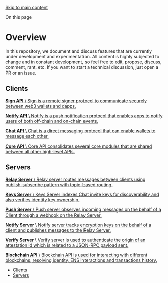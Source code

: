 [Skip to main content](https://specs.walletconnect.com/2.0#__docusaurus_skipToContent_fallback)

On this page

# Overview

In this repository, we document and discuss features that are currently under development and experimentation. All content is highly subjected to change and in constant development, so feel free to edit, propose, discuss, comment, rant, etc. If you want to start a technical discussion, just open a PR or an issue.

## Clients [​](https://specs.walletconnect.com/2.0\#clients "Direct link to Clients")

[**Sign API** \\
Sign is a remote signer protocol to communicate securely between web3 wallets and dapps.](https://specs.walletconnect.com/2.0/specs/clients/sign)

[**Notify API** \\
Notify is a push notification protocol that enables apps to notify users of both off-chain and on-chain events.](https://specs.walletconnect.com/2.0/specs/clients/notify)

[**Chat API** \\
Chat is a direct messaging protocol that can enable wallets to message each other.](https://specs.walletconnect.com/2.0/specs/clients/chat)

[**Core API** \\
Core API consolidates several core modules that are shared between all other high-level APIs.](https://specs.walletconnect.com/2.0/specs/clients/core)

## Servers [​](https://specs.walletconnect.com/2.0\#servers "Direct link to Servers")

[**Relay Server** \\
Relay server routes messages between clients using publish-subscribe pattern with topic-based routing.](https://specs.walletconnect.com/2.0/specs/servers/relay)

[**Keys Server** \\
Keys Server indexes Chat invite keys for discoverability and also verifies identity key ownership.](https://specs.walletconnect.com/2.0/specs/servers/keys)

[**Push Server** \\
Push server observes incoming messages on the behalf of a Client through a webhook on the Relay Server.](https://specs.walletconnect.com/2.0/specs/servers/push)

[**Notify Server** \\
Notify server tracks encryption keys on the behalf of a client and publishes messages to the Relay Server.](https://specs.walletconnect.com/2.0/specs/servers/notify)

[**Verify Server** \\
Verify server is used to authenticate the origin of an attestation id which is related to a JSON-RPC payload sent.](https://specs.walletconnect.com/2.0/specs/servers/verify)

[**Blockchain API** \\
Blockchain API is used for interacting with different blockchains, resolving identity, ENS interactions and transactions history.](https://specs.walletconnect.com/2.0/specs/servers/blockchain)

- [Clients](https://specs.walletconnect.com/2.0#clients)
- [Servers](https://specs.walletconnect.com/2.0#servers)